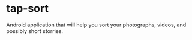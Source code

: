 # tap-sort
Android application that will help you sort your photographs, videos, and possibly short storries.
